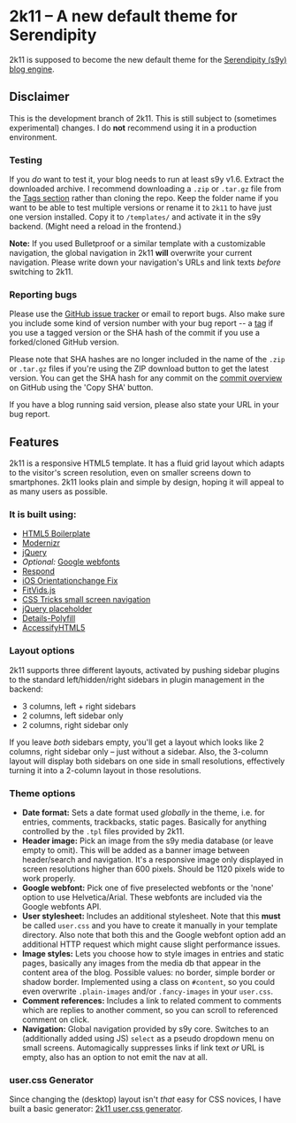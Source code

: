 # 2k11 – A new default theme for Serendipity

2k11 is supposed to become the new default theme for the [Serendipity (s9y) blog engine](http://s9y.org).

## Disclaimer

This is the development branch of 2k11. This is still subject to (sometimes experimental) changes. I do **not** recommend using it in a production environment.

### Testing

If you *do* want to test it, your blog needs to run at least s9y v1.6. Extract the downloaded archive. I recommend downloading a `.zip` or `.tar.gz` file from the [Tags section](https://github.com/yellowled/s9y-2k11/tags) rather than cloning the repo. Keep the folder name if you want to be able to test multiple versions or rename it to `2k11` to have just one version installed. Copy it to `/templates/` and activate it in the s9y backend. (Might need a reload in the frontend.)

**Note:** If you used Bulletproof or a similar template with a customizable navigation, the global navigation in 2k11 **will** overwrite your current navigation. Please write down your navigation's URLs and link texts *before* switching to 2k11.

### Reporting bugs

Please use the [GitHub issue tracker](https://github.com/yellowled/s9y-2k11/issues) or email to report bugs. Also make sure you include some kind of version number with your bug report -- a [tag](https://github.com/yellowled/s9y-2k11/tags) if you use a tagged version or the SHA hash of the commit if you use a forked/cloned GitHub version.

Please note that SHA hashes are no longer included in the name of the `.zip` or `.tar.gz` files if you're using the ZIP download button to get the latest version. You can get the SHA hash for any commit on the [commit overview](https://github.com/yellowled/s9y-2k11/commits/master) on GitHub using the 'Copy SHA' button.

If you have a blog running said version, please also state your URL in your bug report.

## Features

2k11 is a responsive HTML5 template. It has a fluid grid layout which adapts to the visitor's screen resolution, even on smaller screens down to smartphones. 2k11 looks plain and simple by design, hoping it will appeal to as many users as possible.

### It is built using:

* [HTML5 Boilerplate](http://h5bp.com)
* [Modernizr](http://www.modernizr.com)
* [jQuery](http://jquery.com)
* *Optional:* [Google webfonts](http://www.google.com/webfonts)
* [Respond](https://github.com/scottjehl/Respond)
* [iOS Orientationchange Fix](https://github.com/scottjehl/iOS-Orientationchange-Fix)
* [FitVids.js](https://github.com/davatron5000/FitVids.js)
* [CSS Tricks small screen navigation](http://css-tricks.com/13303-convert-menu-to-dropdown/)
* [jQuery placeholder](https://github.com/mathiasbynens/jquery-placeholder)
* [Details-Polyfill](https://github.com/manuelbieh/Details-Polyfill)
* [AccessifyHTML5](https://github.com/yatil/accessifyhtml5.js)

### Layout options

2k11 supports three different layouts, activated by pushing sidebar plugins to the standard left/hidden/right sidebars in plugin management in the backend:

* 3 columns, left + right sidebars
* 2 columns, left sidebar only
* 2 columns, right sidebar only

If you leave *both* sidebars empty, you'll get a layout which looks like 2 columns, right sidebar only – just without a sidebar. Also, the 3-column layout will display both sidebars on one side in small resolutions, effectively turning it into a 2-column layout in those resolutions.

### Theme options

* **Date format:** Sets a date format used _globally_ in the theme, i.e. for entries, comments, trackbacks, static pages. Basically for anything controlled by the `.tpl` files provided by 2k11.
* **Header image:** Pick an image from the s9y media database (or leave empty to omit). This will be added as a banner image between header/search and navigation. It's a responsive image only displayed in screen resolutions higher than 600 pixels. Should be 1120 pixels wide to work properly.
* **Google webfont:** Pick one of five preselected webfonts or the 'none' option to use Helvetica/Arial. These webfonts are included via the Google webfonts API.
* **User stylesheet:** Includes an additional stylesheet. Note that this **must** be called `user.css` and you have to create it manually in your template directory. Also note that both this and the Google webfont option add an additional HTTP request which might cause slight performance issues.
* **Image styles:** Lets you choose how to style images in entries and static pages, basically any images from the media db that appear in the content area of the blog. Possible values: no border, simple border or shadow border. Implemented using a class on `#content`, so you could even overwrite `.plain-images` and/or `.fancy-images` in your `user.css`.
* **Comment references:** Includes a link to related comment to comments which are replies to another comment, so you can scroll to referenced comment on click.
* **Navigation:** Global navigation provided by s9y core. Switches to an (additionally added using JS) `select` as a pseudo dropdown menu on small screens. Automagically suppresses links if link text *or* URL is empty, also has an option to not emit the nav at all.

### user.css Generator

Since changing the (desktop) layout isn't *that* easy for CSS novices, I have built a basic generator: [2k11 user.css generator](http://yellowled.github.com).
